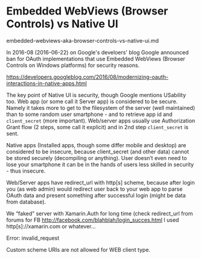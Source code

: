 # Embedded WebViews (Browser Controls) vs Native UI

embedded-webviews-aka-browser-controls-vs-native-ui.md

In 2016-08 (2016-06-22) on Google's develoers' blog Google announced ban for OAuth implementations
that use Embedded WebViews (Browser Controls on Windows platforms) for security reasons.

https://developers.googleblog.com/2016/08/modernizing-oauth-interactions-in-native-apps.html


The key point of Native UI is security, though Google mentions USability too. Web app (or some call 
it Server app) is considered to be secure. Namely it takes more to get to the filesystem of the 
server (well maintained) than to some random user smartphone - and to retrieve app id and `client_secret` 
(more important). 
Web/server apps usually use Authorization Grant flow (2 steps, some call it explicit) and in 
2nd step `client_secret` is sent.

Native apps (Installed apps, though some differ mobile and desktop) are considered to be insecure, 
because client_secret (and other data) cannot be stored securely (decompiling or anything). User doesn’t 
even need to lose your smartphone it can be in the hands of users less skilled in security - thus insecure.

Web/Server apps have redirect_url with http[s] scheme, because after login you (as web admin) 
would redirect user back to your web app to parse OAuth data and present something after 
successful login (might be data from database).

We “faked” server with Xamarin.Auth for long time (check redirect_url from forums for FB 
http://facebook.com/blahblah/login_succes.html
I used http[s]://xamarin.com or whatever…


Error: invalid_request

Custom scheme URIs are not allowed for WEB client type.

